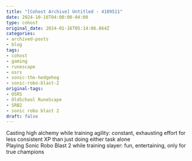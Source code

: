 ```yaml
---
title: "[Cohost Archive] Untitled - 4189511"
date: 2024-10-16T04:00:00-04:00
type: cohost
original_date: 2024-01-16T05:14:06.864Z
categories:
- archived-posts
- blog
tags:
- cohost
- gaming
- runescape
- osrs
- sonic-the-hedgehog
- sonic-robo-blast-2
original-tags:
- OSRS
- OldSchool RuneScape
- SRB2
- sonic robo blast 2
draft: false
---
```


Casting high alchemy while training agility: constant, exhausting effort for less consistent XP than just doing either task alone  
Playing Sonic Robo Blast 2 while training slayer: fun, entertaining, only for true champions